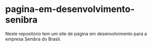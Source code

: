 # pagina-em-desenvolvimento-senibra
Neste repositório tem um site de página em desenvolvimento para a empresa Senibra do Brasil.
